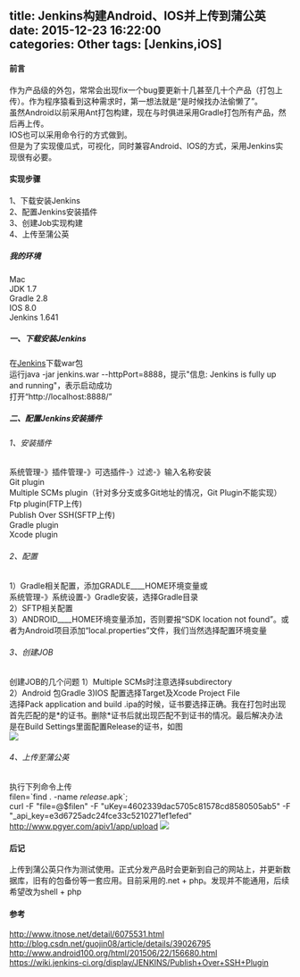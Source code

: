 title: Jenkins构建Android、IOS并上传到蒲公英
date: 2015-12-23 16:22:00  
categories: Other 
tags: [Jenkins,iOS]
---
#### 前言  
作为产品级的外包，常常会出现fix一个bug要更新十几甚至几十个产品（打包上传）。作为程序猿看到这种需求时，第一想法就是“是时候找办法偷懒了”。  
虽然Android以前采用Ant打包构建，现在与时俱进采用Gradle打包所有产品，然后再上传。  
IOS也可以采用命令行的方式做到。  
但是为了实现傻瓜式，可视化，同时兼容Android、IOS的方式，采用Jenkins实现很有必要。  

#### 实现步骤  
1、下载安装Jenkins  
2、配置Jenkins安装插件  
3、创建Job实现构建  
4、上传至蒲公英   
<!--more-->  
##### 我的环境  
Mac  
JDK 1.7  
Gradle 2.8  
IOS 8.0  
Jenkins 1.641   

##### 一、下载安装Jenkins  
在[Jenkins](http://jenkins-ci.org/)下载war包  
运行java -jar jenkins.war --httpPort=8888，提示"信息: Jenkins is fully up and running"，表示启动成功  
打开“http://localhost:8888/”

##### 二、配置Jenkins安装插件  
###### 1、安装插件  
系统管理-》插件管理-》可选插件-》过滤-》输入名称安装  
Git plugin  
Multiple SCMs plugin（针对多分支或多Git地址的情况，Git Plugin不能实现）  
Ftp plugin(FTP上传)  
Publish Over SSH(SFTP上传)  
Gradle plugin  
Xcode plugin  

###### 2、配置  
1）Gradle相关配置，添加GRADLE____HOME环境变量或  
系统管理-》系统设置-》Gradle安装，选择Gradle目录  
2）SFTP相关配置  
3）ANDROID____HOME环境变量添加，否则要报“SDK location not found”。或者为Android项目添加“local.properties”文件，我们当然选择配置环境变量

###### 3、创建JOB  
创建JOB的几个问题
1）Multiple SCMs时注意选择subdirectory  
2）Android 包Gradle
3)IOS 配置选择Target及Xcode Project File  
选择Pack application and build .ipa的时候，证书要选择正确。我在打包时出现首先匹配的是\*的证书。删除\*证书后就出现匹配不到证书的情况。最后解决办法是在Build Settings里面配置Release的证书，如图  
![](Jenkins_IOS_Sign.webp)  
 
###### 4、上传至蒲公英  
 执行下列命令上传  
filen=\`find . -name *release*.apk\`;  
curl -F "file=@$filen" -F "uKey=4602339dac5705c81578cd8580505ab5" -F "_api_key=e3d6725adc24fce33c5210271ef1efed" http://www.pgyer.com/apiv1/app/upload
 ![](ExecuteShell.webp)  
   
#### 后记  
上传到蒲公英只作为测试使用。正式分发产品时会更新到自己的网站上，并更新数据库，旧有的包备份等一套应用。目前采用的.net + php。发现并不能通用，后续希望改为shell + php
  
#### 参考  
http://www.itnose.net/detail/6075531.html  
http://blog.csdn.net/guojin08/article/details/39026795  
http://www.android100.org/html/201506/22/156680.html  
https://wiki.jenkins-ci.org/display/JENKINS/Publish+Over+SSH+Plugin  
